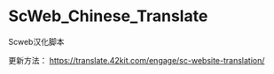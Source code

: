 # ScWeb_Chinese_Translate
Scweb汉化脚本<br>

更新方法：
https://translate.42kit.com/engage/sc-website-translation/
